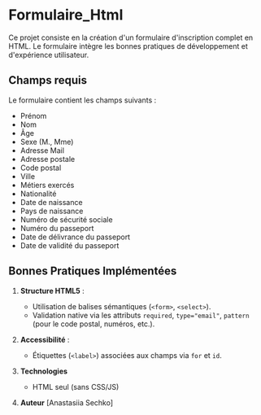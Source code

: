 # Formulaire_Html

Ce projet consiste en la création d'un formulaire d'inscription complet en HTML. Le formulaire intègre les bonnes pratiques de développement et d'expérience utilisateur.

## Champs requis

Le formulaire contient les champs suivants :
- Prénom
- Nom
- Âge
- Sexe (M., Mme)
- Adresse Mail
- Adresse postale
- Code postal
- Ville
- Métiers exercés
- Nationalité
- Date de naissance
- Pays de naissance
- Numéro de sécurité sociale
- Numéro du passeport
- Date de délivrance du passeport
- Date de validité du passeport

## Bonnes Pratiques Implémentées

1. **Structure HTML5** :
   - Utilisation de balises sémantiques (`<form>`, `<select>`).
   - Validation native via les attributs `required`, `type="email"`, `pattern` (pour le code postal, numéros, etc.).

2. **Accessibilité** :
   - Étiquettes (`<label>`) associées aux champs via `for` et `id`.
   

3. **Technologies**
    - HTML seul (sans CSS/JS)

4. **Auteur**
    [Anastasiia Sechko]

